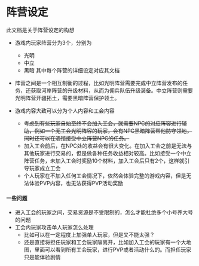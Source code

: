 # 阵营设定
此文档是关于阵营设定的构想

- 游戏内玩家阵营分为3个，分别为
    - 光明
    - 中立
    - 黑暗
其中每个阵营的详细设定对应其文档

- 阵营之间是一个相互制衡的过程，比如光明阵营需要完成中立阵营发布的任务，还获取河岸阵营的升级材料，从而为佣兵队伍升级装备。中立阵营则需要光明阵营开疆拓土，需要黑暗阵营保护领土。
- 游戏内容大致可以分为个人内容和工会内容
    - ~~考虑到有些玩家自始至终不会加入工会，就需要NPC的对应阵容进行辅助，例如一个无工会光明阵容的玩家，会有NPC黑暗阵营帮他防守领地，同时还可以在酒馆接受中立阵营NPC的任务。~~
    - 加入工会前后，在NPC处的收益会有很大变化。在加入工会之前是无法与其他玩家进行交易的，但是做各种任务收益相对较高。比如接受一个中立阵营任务，未加入工会时奖励10个材料，加入工会后只有2个，这样就引导玩家成立工会
    - 个人玩家在不加入任何工会情况下，依然会体验完整的游戏内容，但是无法体验PVP内容，也无法获得PVP活动奖励

#### 一些问题
- 进入工会的玩家之间，交易资源是不受限制的，怎么才能杜绝多个小号养大号的问题
- 工会内玩家攻击单人玩家怎么处理
    - 比如可以在一定程度上加强单人玩家，但是又不能太强？
    - 还是直接将担任玩家和工会玩家隔离开，比如加入工会的玩家有一个大地图，里面可以看到所有工会玩家，进行PVP或者活动什么的。而担任玩家只是能体验剧情
